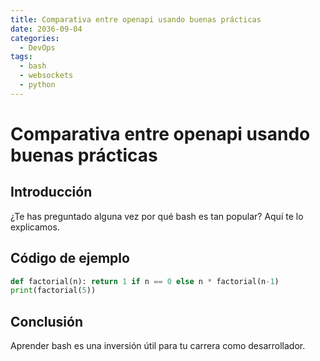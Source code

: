 ```yaml
---
title: Comparativa entre openapi usando buenas prácticas
date: 2036-09-04
categories:
  - DevOps
tags:
  - bash
  - websockets
  - python
---
```


# Comparativa entre openapi usando buenas prácticas

## Introducción

¿Te has preguntado alguna vez por qué bash es tan popular? Aquí te lo explicamos.

## Código de ejemplo

```python
def factorial(n): return 1 if n == 0 else n * factorial(n-1)
print(factorial(5))
```

## Conclusión

Aprender bash es una inversión útil para tu carrera como desarrollador.